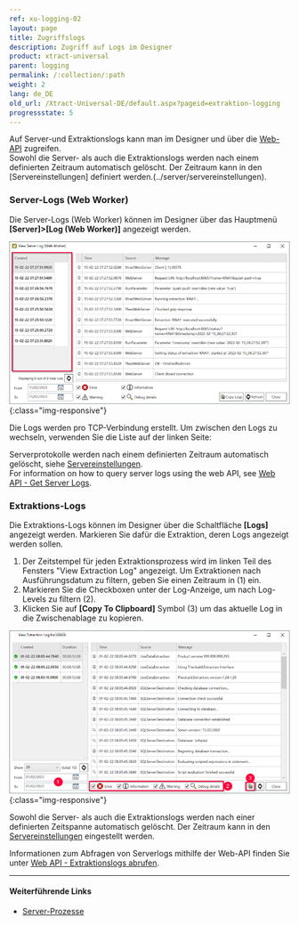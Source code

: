 ```yaml
---
ref: xu-logging-02
layout: page
title: Zugriffslogs
description: Zugriff auf Logs im Designer
product: xtract-universal
parent: logging
permalink: /:collection/:path
weight: 2
lang: de_DE
old_url: /Xtract-Universal-DE/default.aspx?pageid=extraktion-logging
progressstate: 5
---
```


Auf Server-und Extraktionslogs kann man im Designer und über die [Web-API](../web-api) zugreifen.<br>
Sowohl die Server- als auch die Extraktionslogs werden nach einem definierten Zeitraum automatisch gelöscht.
Der Zeitraum kann in den [Servereinstellungen] definiert werden.(../server/servereinstellungen).

### Server-Logs (Web Worker)

Die Server-Logs (Web Worker) können im Designer über das Hauptmenü **[Server]>[Log (Web Worker)]** angezeigt werden.

![View-Server-Log](/img/content/View-Server-Log.png){:class="img-responsive"}
 
Die Logs werden pro TCP-Verbindung erstellt. Um zwischen den Logs zu wechseln, verwenden Sie die Liste auf der linken Seite:

Serverprotokolle werden nach einem definierten Zeitraum automatisch gelöscht, siehe [Servereinstellungen](../server/servereinstellungen).<br>
For information on how to query server logs using the web API, see [Web API - Get Server Logs](../web-api#get-server-logs).


### Extraktions-Logs

Die Extraktions-Logs können im Designer über die Schaltfläche **[Logs]** angezeigt werden. 
Markieren Sie dafür die Extraktion, deren Logs angezeigt werden sollen.

1. Der Zeitstempel für jeden Extraktionsprozess wird im linken Teil des Fensters "View Extraction Log" angezeigt.
Um Extraktionen nach Ausführungsdatum zu filtern, geben Sie einen Zeitraum in (1) ein.
2. Markieren Sie die Checkboxen unter der Log-Anzeige, um nach Log-Levels zu filtern (2).
3. Klicken Sie auf **[Copy To Clipboard]** Symbol (3) um das aktuelle Log in die Zwischenablage zu kopieren. 

![View-Extraction-Log](/img/content/View-Extraction-Log.png){:class="img-responsive"}

Sowohl die Server- als auch die Extraktionslogs werden nach einer definierten Zeitspanne automatisch gelöscht. 
Der Zeitraum kann in den [Servereinstellungen](../server/server_einstellungen) eingestellt werden.

Informationen zum Abfragen von Serverlogs mithilfe der Web-API finden Sie unter [Web API - Extraktionslogs abrufen](../web-api#extraktionslogs-abrufen).


****
#### Weiterführende Links
- [Server-Prozesse](../server)